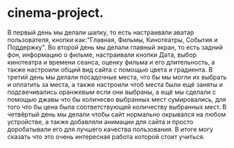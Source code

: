 # cinema-project.
В первый день мы делали шапку, то есть настраивали аватар пользователя, кнопки как:"Главная, Фильмы, Кинотеатры, События и Поддержку". Во второй день мы делали главный экран, то есть задний фон, информацию о фильме, настраивали кнопки Дата, выбор кинотеатра и времени сеанса, оценку фильма и его длительность, а также настроили общий вид сайта с помощью цвета и градиента. В третий день мы делали посадочные места, что бы мы могли их выбрать и оплатить за места, а также настроили чтоб места были ещё заняты и подсвечивались оранжевым если они выбраны, а ещё мы сделали с помощью джавы что бы количесво выбранных мест сумировались, для того что бы цена была соответствующей количеству выбранных мест. В четвёртый день мы делали чтобы сайт нормально окрывался на любом устройстве, а также добавляли анимации для сайта и просто доробатывали его для лучшего качества пользования. В итоге могу сказать что это очень интересная работа которой стоит учиться.
